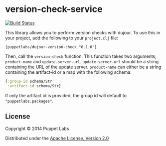 # version-check-service

[![Build Status](https://travis-ci.org/puppetlabs/dujour-version-check.png?branch=master)](https://travis-ci.org/puppetlabs/dujour-version-check)

This library allows you to perform version checks with dujour. To use this in your project,
add the following to your `project.clj` file:

```
[puppetlabs/dujour-version-check "0.1.0"]

```

Then, call the `version-check` function. This function takes two arguments,
`product-name` and `update-server-url`. `update-server-url` should be a string
containing the URL of the update server. `product-name` can either be a string
containing the artifact-id or a map with the following schema:

```clj
{:group-id schema/Str
 :artifact-id schema/Str}
```

If only the artifact id is provided, the group id will default to
`"puppetlabs.packages"`.

## License

Copyright © 2014 Puppet Labs

Distributed under the [Apache License, Version 2.0](http://www.apache.org/licenses/LICENSE-2.0.html)
